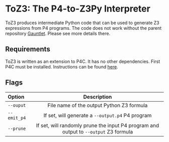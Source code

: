 # ToZ3: The P4-to-Z3Py Interpreter
ToZ3 produces intermediate Python code that can be used to generate Z3
expressions from P4 programs. The code does not work without the parent repository
[Gauntlet](https://github.com/p4gauntlet/gauntlet). Please see more details there.

## Requirements
ToZ3 is written as an extension to P4C. It has no other dependencies. First P4C must be installed. Instructions can be found [here](https://github.com/p4lang/p4c#dependencies).

## Flags
| Option | Description |
| :--- | :---: |
| ```--ouput``` | File name of the output Python Z3 formula |
| ```--emit_p4``` | If set, will generate a ```--output.p4``` P4 program |
| ```--prune``` | If set, will randomly prune the input P4 program and output to ```--output``` Z3 formula |
